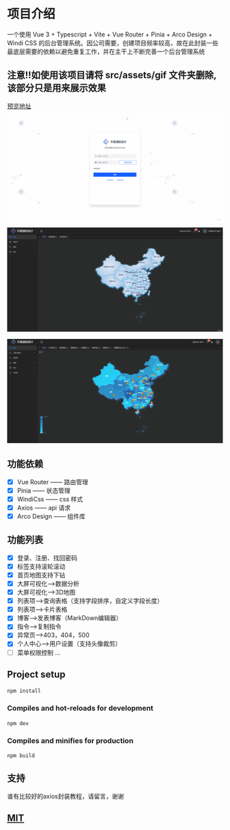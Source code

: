 # 项目介绍

一个使用 Vue 3 + Typescript + Vite + Vue Router + Pinia + Arco Design + Windi CSS 的后台管理系统。因公司需要，创建项目频率较高，故在此封装一些最底层需要的依赖以避免重复工作，并在主干上不断完善一个后台管理系统

## 注意!!如使用该项目请将 src/assets/gif 文件夹删除,该部分只是用来展示效果

[预览地址](https://wyk1995.gitee.io/vue3_base)

![vue_admin_login](./src/assets/gif/vue_admin_login.gif)

![vue_admin_home](./src/assets/gif/vue_admin_home.gif)

![vue_admin_home](./src/assets/gif/vue_admin_main.gif)

## 功能依赖

- [x] Vue Router —— 路由管理
- [x] Pinia —— 状态管理
- [x] WindiCss —— css 样式
- [x] Axios —— api 请求
- [x] Arco Design —— 组件库

## 功能列表

- [x] 登录、注册、找回密码
- [x] 标签支持滚轮滚动
- [x] 首页地图支持下钻
- [x] 大屏可视化-->数据分析
- [x] 大屏可视化-->3D地图
- [x] 列表项-->查询表格（支持字段排序，自定义字段长度）
- [x] 列表项-->卡片表格
- [x] 博客-->发表博客（MarkDown编辑器）
- [x] 指令-->复制指令
- [x] 异常页-->403，404，500
- [x] 个人中心-->用户设置（支持头像裁剪）
- [ ] 菜单权限控制
...

## Project setup

```
npm install
```

### Compiles and hot-reloads for development

```
npm dev
```

### Compiles and minifies for production

```
npm build
```

## 支持

谁有比较好的axios封装教程，请留言，谢谢

<a href="https://github.com/little3201/leafage-ms/blob/master/LICENSE">
  <h2>MIT</h2>
</a>
